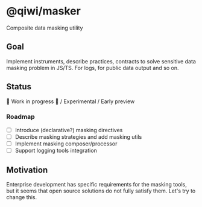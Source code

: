 # @qiwi/masker
Composite data masking utility

## Goal
Implement instruments, describe practices, contracts to solve sensitive data masking problem in JS/TS.
For logs, for public data output and so on.

## Status
🚧 Work in progress 🚧 / Experimental / Early preview

### Roadmap
- [ ] Introduce (declarative?) masking directives  
- [ ] Describe masking strategies and add masking utils  
- [ ] Implement masking composer/processor  
- [ ] Support logging tools integration  

## Motivation
Enterprise development has specific requirements for the masking tools, 
but it seems that open source solutions do not fully satisfy them. Let's try to change this.